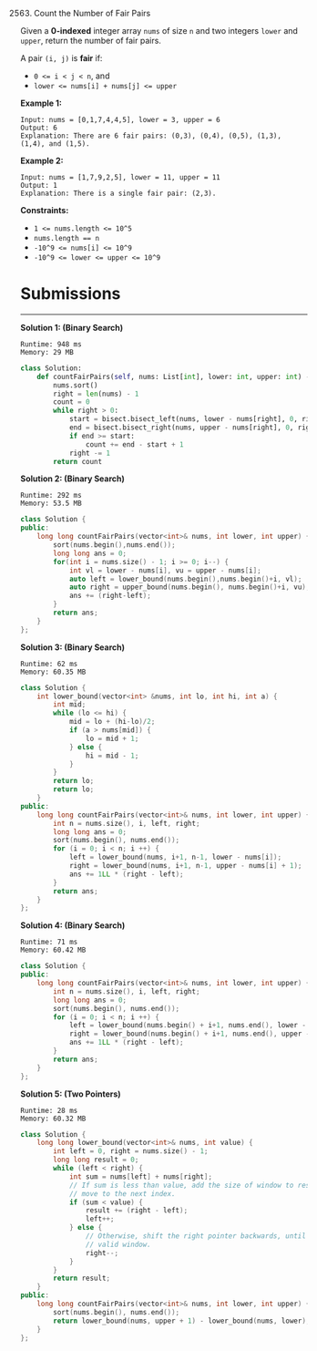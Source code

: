2563. Count the Number of Fair Pairs

Given a **0-indexed** integer array `nums` of size `n` and two integers `lower` and `upper`, return the number of fair pairs.

A pair `(i, j)` is **fair** if:

* `0 <= i < j < n`, and
* `lower <= nums[i] + nums[j] <= upper`
 

**Example 1:**
```
Input: nums = [0,1,7,4,4,5], lower = 3, upper = 6
Output: 6
Explanation: There are 6 fair pairs: (0,3), (0,4), (0,5), (1,3), (1,4), and (1,5).
```

**Example 2:**
```
Input: nums = [1,7,9,2,5], lower = 11, upper = 11
Output: 1
Explanation: There is a single fair pair: (2,3).
```

**Constraints:**

* `1 <= nums.length <= 10^5`
* `nums.length == n`
* `-10^9 <= nums[i] <= 10^9`
* `-10^9 <= lower <= upper <= 10^9`

# Submissions
---
**Solution 1: (Binary Search)**
```
Runtime: 948 ms
Memory: 29 MB
```
```python
class Solution:
    def countFairPairs(self, nums: List[int], lower: int, upper: int) -> int:
        nums.sort()
        right = len(nums) - 1
        count = 0
        while right > 0:
            start = bisect.bisect_left(nums, lower - nums[right], 0, right)
            end = bisect.bisect_right(nums, upper - nums[right], 0, right) - 1
            if end >= start:
                count += end - start + 1
            right -= 1
        return count
```

**Solution 2: (Binary Search)**
```
Runtime: 292 ms
Memory: 53.5 MB
```
```c++
class Solution {
public:
    long long countFairPairs(vector<int>& nums, int lower, int upper) {
        sort(nums.begin(),nums.end());
        long long ans = 0;
        for(int i = nums.size() - 1; i >= 0; i--) {
            int vl = lower - nums[i], vu = upper - nums[i];
            auto left = lower_bound(nums.begin(),nums.begin()+i, vl);
            auto right = upper_bound(nums.begin(), nums.begin()+i, vu);
            ans += (right-left);
        }
        return ans;
    }
};
```

**Solution 3: (Binary Search)**
```
Runtime: 62 ms
Memory: 60.35 MB
```
```c++
class Solution {
    int lower_bound(vector<int> &nums, int lo, int hi, int a) {
        int mid;
        while (lo <= hi) {
            mid = lo + (hi-lo)/2;
            if (a > nums[mid]) {
                lo = mid + 1;
            } else {
                hi = mid - 1;
            }
        }
        return lo;
        return lo;
    }
public:
    long long countFairPairs(vector<int>& nums, int lower, int upper) {
        int n = nums.size(), i, left, right;
        long long ans = 0;
        sort(nums.begin(), nums.end());
        for (i = 0; i < n; i ++) {
            left = lower_bound(nums, i+1, n-1, lower - nums[i]);
            right = lower_bound(nums, i+1, n-1, upper - nums[i] + 1);
            ans += 1LL * (right - left);
        }
        return ans;
    }
};
```

**Solution 4: (Binary Search)**
```
Runtime: 71 ms
Memory: 60.42 MB
```
```c++
class Solution {
public:
    long long countFairPairs(vector<int>& nums, int lower, int upper) {
        int n = nums.size(), i, left, right;
        long long ans = 0;
        sort(nums.begin(), nums.end());
        for (i = 0; i < n; i ++) {
            left = lower_bound(nums.begin() + i+1, nums.end(), lower - nums[i]) - nums.begin();
            right = lower_bound(nums.begin() + i+1, nums.end(), upper - nums[i] + 1) - nums.begin();
            ans += 1LL * (right - left);
        }
        return ans;
    }
};
```

**Solution 5: (Two Pointers)**
```
Runtime: 28 ms
Memory: 60.32 MB
```
```c++
class Solution {
    long long lower_bound(vector<int>& nums, int value) {
        int left = 0, right = nums.size() - 1;
        long long result = 0;
        while (left < right) {
            int sum = nums[left] + nums[right];
            // If sum is less than value, add the size of window to result and
            // move to the next index.
            if (sum < value) {
                result += (right - left);
                left++;
            } else {
                // Otherwise, shift the right pointer backwards, until we get a
                // valid window.
                right--;
            }
        }
        return result;
    }
public:
    long long countFairPairs(vector<int>& nums, int lower, int upper) {
        sort(nums.begin(), nums.end());
        return lower_bound(nums, upper + 1) - lower_bound(nums, lower);
    }
};
```
